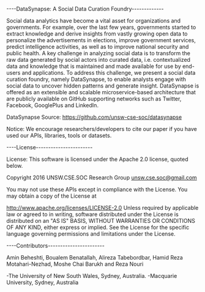 
----DataSynapse: A Social Data Curation Foundry-------------

Social data analytics have become a vital asset for organizations and governments. For example, over the last few years, governments started to extract knowledge and derive insights from vastly growing open data to personalize the advertisements in elections, improve government services, predict intelligence activities, as well as to improve national security and public health. A key challenge in analyzing social data is to transform the raw data generated by social actors into curated data, i.e. contextualized data and knowledge that is maintained and made available for use by end-users and applications. To address this challenge, we present a social data curation foundry, namely DataSynapse, to enable analysts engage with social data to uncover hidden patterns and generate insight. DataSynapse is offered as an extensible and scalable microservice-based architecture that are publicly available on GitHub supporting networks such as Twitter, Facebook, GooglePlus and LinkedIn. 

DataSynapse Source: https://github.com/unsw-cse-soc/datasynapse

Notice: We encourage researchers/developers to cite our paper if you have used our APIs, libraries, tools or datasets.

----License-----------------------

License: This software is licensed under the Apache 2.0 license, quoted below.

Copyright 2016 UNSW.CSE.SOC Research Group unsw.cse.soc@gmail.com

You may not use these APIs except in compliance with the License. You may obtain a copy of the License at

http://www.apache.org/licenses/LICENSE-2.0 Unless required by applicable law or agreed to in writing, software distributed under the License is distributed on an "AS IS" BASIS, WITHOUT WARRANTIES OR CONDITIONS OF ANY KIND, either express or implied. See the License for the specific language governing permissions and limitations under the License.

----Contributors-----------------------

Amin Beheshti, Boualem Benatallah, Alireza Tabebordbar, Hamid Reza Motahari-Nezhad, Moshe Chai Barukh and Reza Nouri

-The University of New South Wales, Sydney, Australia.
-Macquarie University, Sydney, Australia
